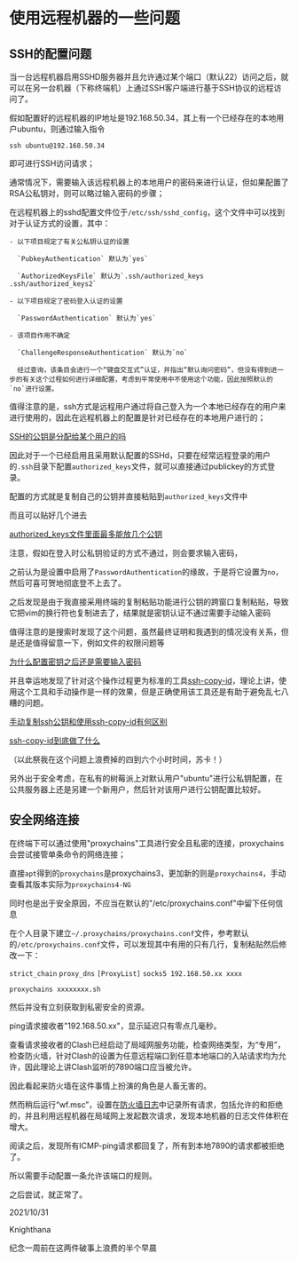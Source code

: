 <meta name="created" content="2021-10-31">

# 使用远程机器的一些问题

## SSH的配置问题

  当一台远程机器启用SSHD服务器并且允许通过某个端口（默认22）访问之后，就可以在另一台机器（下称终端机）上通过SSH客户端进行基于SSH协议的远程访问了。

  假如配置好的远程机器的IP地址是192.168.50.34，其上有一个已经存在的本地用户ubuntu，则通过输入指令

  `ssh ubuntu@192.168.50.34`

  即可进行SSH访问请求；

  通常情况下，需要输入该远程机器上的本地用户的密码来进行认证，但如果配置了RSA公私钥对，则可以略过输入密码的步骤；

  在远程机器上的sshd配置文件位于`/etc/ssh/sshd_config`，这个文件中可以找到对于认证方式的设置，其中：

    - 以下项目规定了有关公私钥认证的设置
    
      `PubkeyAuthentication` 默认为`yes`
    
      `AuthorizedKeysFile` 默认为`.ssh/authorized_keys .ssh/authorized_keys2`

    - 以下项目规定了密码登入认证的设置

      `PasswordAuthentication` 默认为`yes`

    - 该项目作用不确定

      `ChallengeResponseAuthentication` 默认为`no`

      经过查询，该条目会进行一个“键盘交互式”认证，并指出“默认询问密码”，但没有得到进一步的有关这个过程如何进行详细配置，考虑到平常使用中不使用这个功能，因此按照默认的`no`进行设置。

值得注意的是，ssh方式是远程用户通过将自己登入为一个本地已经存在的用户来进行使用的，因此在远程机器上的配置是针对已经存在的本地用户进行的；

  [SSH的公钥是分配给某个用户的吗](https://unix.stackexchange.com/questions/315615/is-ssh-public-key-associated-with-a-user)

因此对于一个已经启用且采用默认配置的SSHd，只要在经常远程登录的用户的`.ssh`目录下配置`authorized_keys`文件，就可以直接通过publickey的方式登录。

配置的方式就是复制自己的公钥并直接粘贴到`authorized_keys`文件中

而且可以贴好几个进去

  [authorized_keys文件里面最多能放几个公钥](https://serverfault.com/questions/486598/which-is-the-maximum-number-of-keys-in-authorized-keys-file)

注意，假如在登入时公私钥验证的方式不通过，则会要求输入密码，

之前认为是设置中启用了`PasswordAuthentication`的缘故，于是将它设置为`no`，然后可喜可贺地彻底登不上去了。

之后发现是由于我直接采用终端的复制粘贴功能进行公钥的跨窗口复制粘贴，导致它把vim的换行符也复制进去了，结果就是密钥认证不通过需要手动输入密码

  值得注意的是搜索时发现了这个问题，虽然最终证明和我遇到的情况没有关系，但是还是值得留意一下，例如文件的权限问题等

  [为什么配置密钥之后还是需要输入密码](https://unix.stackexchange.com/questions/36540/why-am-i-still-getting-a-password-prompt-with-ssh-with-public-key-authentication)

并且幸运地发现了针对这个操作过程更为标准的工具[ssh-copy-id](https://www.ssh.com/academy/ssh/copy-id)，理论上讲，使用这个工具和手动操作是一样的效果，但是正确使用该工具还是有助于避免乱七八糟的问题。

  [手动复制ssh公钥和使用ssh-copy-id有何区别](https://unix.stackexchange.com/questions/419317/ssh-copy-id-versus-manual-copy-id-rsa-pub)

  [ssh-copy-id到底做了什么](https://stackoverflow.com/questions/22700818/what-exactly-does-ssh-copy-id-do)

（以此祭我在这个问题上浪费掉的四到六个小时时间，苏卡！）

另外出于安全考虑，在私有的树莓派上对默认用户"ubuntu"进行公私钥配置，在公共服务器上还是另建一个新用户，然后针对该用户进行公钥配置比较好。

## 安全网络连接

在终端下可以通过使用"proxychains"工具进行安全且私密的连接，proxychains会尝试接管单条命令的网络连接；

直接`apt`得到的`proxychains`是proxychains3，更加新的则是`proxychains4`，手动查看其版本实际为`proxychains4-NG`

同时也是出于安全原因，不应当在默认的"/etc/proxychains.conf"中留下任何信息

在个人目录下建立`~/.proxychains/proxychains.conf`文件，参考默认的`/etc/proxychains.conf`文件，可以发现其中有用的只有几行，复制粘贴然后修改一下：

`strict_chain`
`proxy_dns`
`[ProxyList]`
`socks5 192.168.50.xx xxxx`

`proxychains xxxxxxxx.sh`

然后并没有立刻获取到私密安全的资源。

ping请求接收者"192.168.50.xx"，显示延迟只有零点几毫秒。

查看请求接收者的Clash已经启动了局域网服务功能，检查网络类型，为“专用”，检查防火墙，针对Clash的设置为任意远程端口到任意本地端口的入站请求均为允许，因此理论上讲Clash监听的7890端口应当被允许。

因此看起来防火墙在这件事情上扮演的角色是人畜无害的。

然而稍后运行“wf.msc”，设置在[防火墙日志](%WINDIR%\System32\LogFiles\Firewall\pfirewall.log)中记录所有请求，包括允许的和拒绝的，并且利用远程机器在局域网上发起数次请求，发现本地机器的日志文件体积在增大。

阅读之后，发现所有ICMP-ping请求都回复了，所有到本地7890的请求都被拒绝了。

所以需要手动配置一条允许该端口的规则。

之后尝试，就正常了。

2021/10/31

Knighthana

纪念一周前在这两件破事上浪费的半个早晨
 